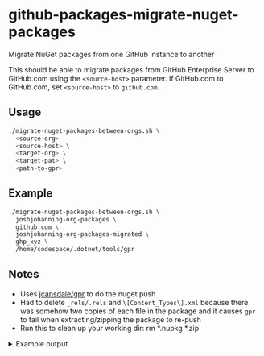 # github-packages-migrate-nuget-packages
Migrate NuGet packages from one GitHub instance to another

This should be able to migrate packages from GitHub Enterprise Server to GitHub.com using the `<source-host>` parameter. If GitHub.com to GitHub.com, set `<source-host>` to `github.com`.
## Usage

```bash
./migrate-nuget-packages-between-orgs.sh \
  <source-org> 
  <source-host> \
  <target-org> \
  <target-pat> \
  <path-to-gpr>
```

## Example

```bash
./migrate-nuget-packages-between-orgs.sh \
  joshjohanning-org-packages \
  github.com \
  joshjohanning-org-packages-migrated \
  ghp_xyz \
  /home/codespace/.dotnet/tools/gpr
```

## Notes

- Uses [jcansdale/gpr](https://github.com/jcansdale/gpr) to do the nuget push
- Had to delete `_rels/.rels` and `\[Content_Types\].xml` because there was somehow two copies of each file in the package and it causes `gpr` to fail when extracting/zipping the package to re-push
- Run this to clean up your working dir: rm *.nupkg *.zip

<details>

<summary>Example output</summary>

    ...
    packages-repo1 --> NUnit3.DotNetNew.Template
    1.7.0
    https://github-registry-files.githubusercontent.com/...
    deleting: _rels/.rels
    deleting: [Content_Types].xml
    deleting: _rels/.rels
    deleting: [Content_Types].xml
    Found 1 package.
    [NUnit3.DotNetNew.Template.1.7.0.nupkg]: Repository url: https://github.com/joshjohanning-org-packages-migrated/packages-repo1. Version: 1.7.0. Size: 20847 bytes. 
    [NUnit3.DotNetNew.Template.1.7.0.nupkg]: Uploading package.
    [NUnit3.DotNetNew.Template.1.7.0.nupkg]: Successfully registered nuget package: NUnit3.DotNetNew.Template (1.7.0)

    1.7.2
    https://github-registry-files.githubusercontent.com/...=filename%3DNUnit3.DotNetNew.Template.1.7.2.nupkg&response-content-type=application%2Foctet-stream
    deleting: _rels/.rels
    deleting: [Content_Types].xml
    deleting: _rels/.rels
    deleting: [Content_Types].xml
    Found 1 package.
    [NUnit3.DotNetNew.Template.1.7.2.nupkg]: Repository url: https://github.com/joshjohanning-org-packages-migrated/packages-repo1. Version: 1.7.2. Size: 21247 bytes. 
    [NUnit3.DotNetNew.Template.1.7.2.nupkg]: Uploading package.
    [NUnit3.DotNetNew.Template.1.7.2.nupkg]: Successfully registered nuget package: NUnit3.DotNetNew.Template (1.7.2)

    1.7.1
    https://github-registry-files.githubusercontent.com/569437697/...=filename%3DNUnit3.DotNetNew.Template.1.7.1.nupkg&response-content-type=application%2Foctet-stream
    deleting: _rels/.rels
    deleting: [Content_Types].xml
    deleting: _rels/.rels
    deleting: [Content_Types].xml
    Found 1 package.
    [NUnit3.DotNetNew.Template.1.7.1.nupkg]: Repository url: https://github.com/joshjohanning-org-packages-migrated/packages-repo1. Version: 1.7.1. Size: 20864 bytes. 
    [NUnit3.DotNetNew.Template.1.7.1.nupkg]: Uploading package.
    [NUnit3.DotNetNew.Template.1.7.1.nupkg]: Successfully registered nuget package: NUnit3.DotNetNew.Template (1.7.1)

    ...
    packages-repo2 --> Newtonsoft.Json
    11.0.2
    https://github-registry-files.githubusercontent.com/569437813/...=filename%3DNewtonsoft.Json.11.0.2.nupkg&response-content-type=application%2Foctet-stream
    deleting: _rels/.rels
    deleting: [Content_Types].xml
    deleting: _rels/.rels
    deleting: [Content_Types].xml
    Found 1 package.
    [Newtonsoft.Json.11.0.2.nupkg]: Repository url: https://github.com/joshjohanning-org-packages-migrated/packages-repo2. Version: 11.0.2. Size: 2407521 bytes. 
    [Newtonsoft.Json.11.0.2.nupkg]: Uploading package.
    [Newtonsoft.Json.11.0.2.nupkg]: Successfully registered nuget package: Newtonsoft.Json (11.0.2)

    11.0.1
    https://github-registry-files.githubusercontent.com/569437813/...=filename%3DNewtonsoft.Json.11.0.1.nupkg&response-content-type=application%2Foctet-stream
    deleting: _rels/.rels
    deleting: [Content_Types].xml
    deleting: _rels/.rels
    deleting: [Content_Types].xml
    Found 1 package.
    [Newtonsoft.Json.11.0.1.nupkg]: Repository url: https://github.com/joshjohanning-org-packages-migrated/packages-repo2. Version: 11.0.1. Size: 2410114 bytes. 
    [Newtonsoft.Json.11.0.1.nupkg]: Uploading package.
    [Newtonsoft.Json.11.0.1.nupkg]: Successfully registered nuget package: Newtonsoft.Json (11.0.1)

    ...
    Run this to clean up your working dir: rm *.nupkg *.zip
</details>
